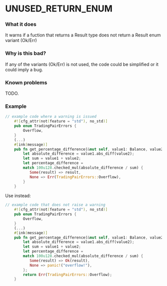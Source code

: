 # UNUSED_RETURN_ENUM

### What it does
It warns if a fuction that returns a Result type does not return a Result enum variant (Ok/Err)


### Why is this bad?
If any of the variants (Ok/Err) is not used, the code could be simplified or it could imply a bug.


### Known problems
TODO.

### Example
```rust
// example code where a warning is issued
    #![cfg_attr(not(feature = "std"), no_std)]
    pub enum TradingPairErrors {
        Overflow,
    }
    (...)
    #[ink(message)]
    pub fn get_percentage_difference(&mut self, value1: Balance, value2: Balance) -> Result<Balance, TradingPairErrors>  {
        let absolute_difference = value1.abs_diff(value2);
        let sum = value1 + value2;
        let percentage_difference =
        match 100u128.checked_mul(absolute_difference / sum) {
           Some(result) => result,
           None => Err(TradingPairErrors::Overflow),
        }
    }
```
Use instead:
```rust
// example code that does not raise a warning
    #![cfg_attr(not(feature = "std"), no_std)]
    pub enum TradingPairErrors {
        Overflow,
    }
    (...)
    #[ink(message)]
    pub fn get_percentage_difference(&mut self, value1: Balance, value2: Balance) -> Result<Balance, TradingPairErrors>  {
        let absolute_difference = value1.abs_diff(value2);
        let sum = value1 + value2;
        let percentage_difference =
        match 100u128.checked_mul(absolute_difference / sum) {
           Some(result) => Ok(result),
           None => panic!("overflow!"),
        };
        return Err(TradingPairErrors::Overflow);
    }
```
